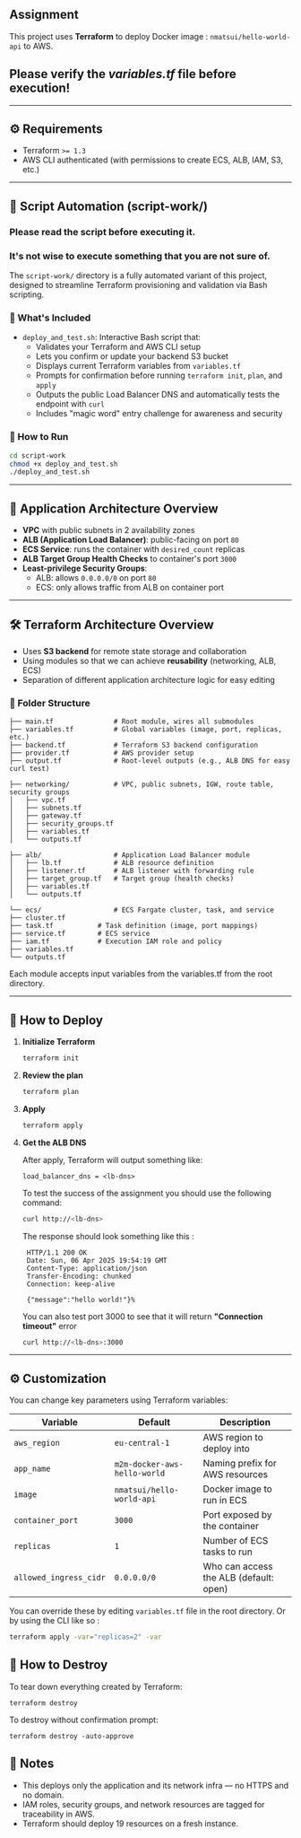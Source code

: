 ## Assignment

This project uses **Terraform** to deploy Docker image : `nmatsui/hello-world-api` to AWS.

## Please verify the ***variables.tf*** file before execution!

---

## ⚙️ Requirements

- Terraform `>= 1.3`
- AWS CLI authenticated (with permissions to create ECS, ALB, IAM, S3, etc.)

---

## 🧪 Script Automation (script-work/)

### Please read the script before executing it.
### It's not wise to execute something that you are not sure of.

The `script-work/` directory is a fully automated variant of this project, designed to streamline Terraform provisioning and validation via Bash scripting.

### 🔧 What's Included

- `deploy_and_test.sh`: Interactive Bash script that:
   - Validates your Terraform and AWS CLI setup
   - Lets you confirm or update your backend S3 bucket
   - Displays current Terraform variables from `variables.tf`
   - Prompts for confirmation before running `terraform init`, `plan`, and `apply`
   - Outputs the public Load Balancer DNS and automatically tests the endpoint with `curl`
   - Includes "magic word" entry challenge for awareness and security

### 🚀 How to Run

```bash
cd script-work
chmod +x deploy_and_test.sh
./deploy_and_test.sh
```


---

## 📐 Application Architecture Overview

- **VPC** with public subnets in 2 availability zones
- **ALB (Application Load Balancer)**: public-facing on port `80`
- **ECS Service**: runs the container with `desired_count` replicas
- **ALB Target Group Health Checks** to container's port `3000`
- **Least-privilege Security Groups**:
    - ALB: allows `0.0.0.0/0` on port `80`
    - ECS: only allows traffic from ALB on container port

---

## 🛠️ Terraform Architecture Overview

- Uses **S3 backend** for remote state storage and collaboration
- Using modules so that we can achieve **reusability** (networking, ALB, ECS)
- Separation of different application architecture logic for easy editing

### 📁 Folder Structure

```
├── main.tf               # Root module, wires all submodules
├── variables.tf          # Global variables (image, port, replicas, etc.)
├── backend.tf            # Terraform S3 backend configuration
├── provider.tf           # AWS provider setup
├── output.tf             # Root-level outputs (e.g., ALB DNS for easy curl test)

├── networking/           # VPC, public subnets, IGW, route table, security groups
│   ├── vpc.tf
│   ├── subnets.tf
│   ├── gateway.tf
│   ├── security_groups.tf
│   ├── variables.tf
│   └── outputs.tf

├── alb/                  # Application Load Balancer module
│   ├── lb.tf             # ALB resource definition
│   ├── listener.tf       # ALB listener with forwarding rule
│   ├── target_group.tf   # Target group (health checks)
│   ├── variables.tf
│   └── outputs.tf

└── ecs/                  # ECS Fargate cluster, task, and service
├── cluster.tf
├── task.tf           # Task definition (image, port mappings)
├── service.tf        # ECS service
├── iam.tf            # Execution IAM role and policy
├── variables.tf
└── outputs.tf
```
Each module accepts input variables from the variables.tf from the root directory.

---

## 🚀 How to Deploy

1. **Initialize Terraform**

    ```bash
    terraform init
    ```

2. **Review the plan**

    ```bash
    terraform plan
    ```

3. **Apply**

    ```bash
    terraform apply
    ```

4. **Get the ALB DNS**

   After apply, Terraform will output something like:

    ```
    load_balancer_dns = <lb-dns>
    ```

   To test the success of the assignment you should use the following command:
    ```bash
    curl http://<lb-dns>
    ```
   The response should look something like this : 
   ```
    HTTP/1.1 200 OK
    Date: Sun, 06 Apr 2025 19:54:19 GMT
    Content-Type: application/json
    Transfer-Encoding: chunked
    Connection: keep-alive
    
    {"message":"hello world!"}%
   ```
   You can also test port 3000 to see that it will return **"Connection timeout"** error
   ```bash
   curl http://<lb-dns>:3000
   ```

---

## ⚙️ Customization

You can change key parameters using Terraform variables:

| Variable               | Default                        | Description                             |
|------------------------|--------------------------------|-----------------------------------------|
| `aws_region`           | `eu-central-1`                 | AWS region to deploy into               |
| `app_name`             | `m2m-docker-aws-hello-world`   | Naming prefix for AWS resources         |
| `image`                | `nmatsui/hello-world-api`      | Docker image to run in ECS              |
| `container_port`       | `3000`                         | Port exposed by the container           |
| `replicas`             | `1`                            | Number of ECS tasks to run              |
| `allowed_ingress_cidr` | `0.0.0.0/0`                    | Who can access the ALB (default: open)  |

You can override these by editing `variables.tf` file in the root directory. Or by using the CLI like so :

```bash
terraform apply -var="replicas=2" -var
```

## 🧹 How to Destroy

To tear down everything created by Terraform:
```
terraform destroy
```
To destroy without confirmation prompt:
```
terraform destroy -auto-approve
```

## 📓 Notes
- This deploys only the application and its network infra — no HTTPS and no domain.
- IAM roles, security groups, and network resources are tagged for traceability in AWS.
- Terraform should deploy 19 resources on a fresh instance.